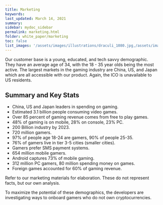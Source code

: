 ```yaml
---
title: Marketing
keywords: 
last_updated: March 14, 2021
summary: 
sidebar: mydoc_sidebar
permalink: marketing.html
folder: white_paper/marketing
toc: false
list_images: '/assets/images/illustrations/draculi_1080.jpg,/assets/images/illustrations/laurence_the_duelist_1080.jpg,/assets/images/illustrations/iscara_the_ten_thousand_guns_1080.jpg,/assets/images/illustrations/alpha_draculi_1080.jpg'
---
```


Our customer base is a young, educated, and tech savvy demographic. They have an average age of 34, with the 18 - 35 year olds being the most active. The largest markets in the gaming industry are China, US, and Japan which are all accessible with our product. Again, the ICO is unavailable to US residents.

## Summary and Key Stats
- China, US and Japan leaders in spending on gaming.
- Estimated 3.1 billion people consuming video games.
- Over 85 percent of gaming revenue comes from free to play games.
- 48% of gaming is on mobile, 28% on console, 23% PC.
- 200 Billion industry by 2023.
- 720 million gamers.
- 97% of people age 18-24 are gamers, 90% of people 25-35.
- 76% of gamers live in tier 3-5 cities (smaller cities).
- Gamers prefer SMS payment systems.
- 654 million mobile gamers.
- Android captures 73% of mobile gaming.
- 312 million PC gamers, 80 million spending money on games.
- Foreign games accounted for 60% of gaming revenue.

Refer to our marketing materials for elaboration. These do not represent facts, but our own analysis.

To maximize the potential of these demographics, the developers are investigating ways to onboard gamers who do not own cryptocurrencies.
